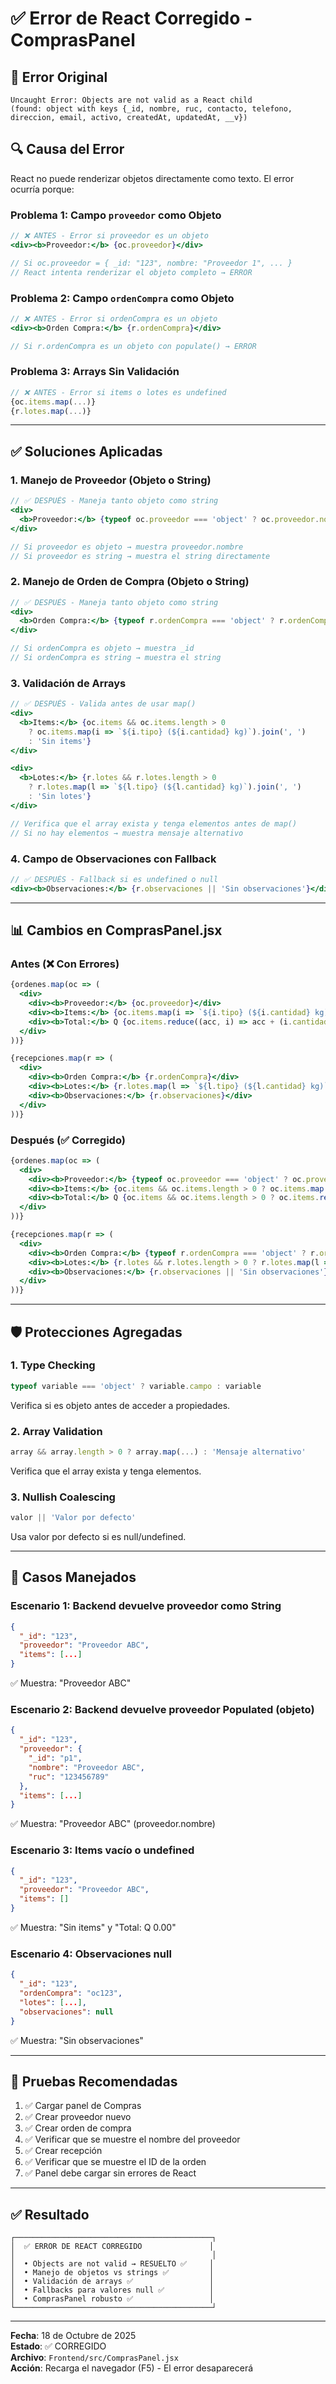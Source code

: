 # ✅ Error de React Corregido - ComprasPanel

## 🎯 Error Original

```
Uncaught Error: Objects are not valid as a React child 
(found: object with keys {_id, nombre, ruc, contacto, telefono, direccion, email, activo, createdAt, updatedAt, __v})
```

## 🔍 Causa del Error

React no puede renderizar objetos directamente como texto. El error ocurría porque:

### Problema 1: Campo `proveedor` como Objeto
```jsx
// ❌ ANTES - Error si proveedor es un objeto
<div><b>Proveedor:</b> {oc.proveedor}</div>

// Si oc.proveedor = { _id: "123", nombre: "Proveedor 1", ... }
// React intenta renderizar el objeto completo → ERROR
```

### Problema 2: Campo `ordenCompra` como Objeto
```jsx
// ❌ ANTES - Error si ordenCompra es un objeto
<div><b>Orden Compra:</b> {r.ordenCompra}</div>

// Si r.ordenCompra es un objeto con populate() → ERROR
```

### Problema 3: Arrays Sin Validación
```jsx
// ❌ ANTES - Error si items o lotes es undefined
{oc.items.map(...)}
{r.lotes.map(...)}
```

---

## ✅ Soluciones Aplicadas

### 1. Manejo de Proveedor (Objeto o String)

```jsx
// ✅ DESPUÉS - Maneja tanto objeto como string
<div>
  <b>Proveedor:</b> {typeof oc.proveedor === 'object' ? oc.proveedor.nombre : oc.proveedor}
</div>

// Si proveedor es objeto → muestra proveedor.nombre
// Si proveedor es string → muestra el string directamente
```

### 2. Manejo de Orden de Compra (Objeto o String)

```jsx
// ✅ DESPUÉS - Maneja tanto objeto como string
<div>
  <b>Orden Compra:</b> {typeof r.ordenCompra === 'object' ? r.ordenCompra._id : r.ordenCompra}
</div>

// Si ordenCompra es objeto → muestra _id
// Si ordenCompra es string → muestra el string
```

### 3. Validación de Arrays

```jsx
// ✅ DESPUÉS - Valida antes de usar map()
<div>
  <b>Items:</b> {oc.items && oc.items.length > 0 
    ? oc.items.map(i => `${i.tipo} (${i.cantidad} kg)`).join(', ') 
    : 'Sin items'}
</div>

<div>
  <b>Lotes:</b> {r.lotes && r.lotes.length > 0 
    ? r.lotes.map(l => `${l.tipo} (${l.cantidad} kg)`).join(', ') 
    : 'Sin lotes'}
</div>

// Verifica que el array exista y tenga elementos antes de map()
// Si no hay elementos → muestra mensaje alternativo
```

### 4. Campo de Observaciones con Fallback

```jsx
// ✅ DESPUÉS - Fallback si es undefined o null
<div><b>Observaciones:</b> {r.observaciones || 'Sin observaciones'}</div>
```

---

## 📊 Cambios en ComprasPanel.jsx

### Antes (❌ Con Errores)
```jsx
{ordenes.map(oc => (
  <div>
    <div><b>Proveedor:</b> {oc.proveedor}</div>
    <div><b>Items:</b> {oc.items.map(i => `${i.tipo} (${i.cantidad} kg)`).join(', ')}</div>
    <div><b>Total:</b> Q {oc.items.reduce((acc, i) => acc + (i.cantidad * i.precioUnitario), 0).toFixed(2)}</div>
  </div>
))}

{recepciones.map(r => (
  <div>
    <div><b>Orden Compra:</b> {r.ordenCompra}</div>
    <div><b>Lotes:</b> {r.lotes.map(l => `${l.tipo} (${l.cantidad} kg)`).join(', ')}</div>
    <div><b>Observaciones:</b> {r.observaciones}</div>
  </div>
))}
```

### Después (✅ Corregido)
```jsx
{ordenes.map(oc => (
  <div>
    <div><b>Proveedor:</b> {typeof oc.proveedor === 'object' ? oc.proveedor.nombre : oc.proveedor}</div>
    <div><b>Items:</b> {oc.items && oc.items.length > 0 ? oc.items.map(i => `${i.tipo} (${i.cantidad} kg)`).join(', ') : 'Sin items'}</div>
    <div><b>Total:</b> Q {oc.items && oc.items.length > 0 ? oc.items.reduce((acc, i) => acc + (i.cantidad * i.precioUnitario), 0).toFixed(2) : '0.00'}</div>
  </div>
))}

{recepciones.map(r => (
  <div>
    <div><b>Orden Compra:</b> {typeof r.ordenCompra === 'object' ? r.ordenCompra._id : r.ordenCompra}</div>
    <div><b>Lotes:</b> {r.lotes && r.lotes.length > 0 ? r.lotes.map(l => `${l.tipo} (${l.cantidad} kg)`).join(', ') : 'Sin lotes'}</div>
    <div><b>Observaciones:</b> {r.observaciones || 'Sin observaciones'}</div>
  </div>
))}
```

---

## 🛡️ Protecciones Agregadas

### 1. Type Checking
```javascript
typeof variable === 'object' ? variable.campo : variable
```
Verifica si es objeto antes de acceder a propiedades.

### 2. Array Validation
```javascript
array && array.length > 0 ? array.map(...) : 'Mensaje alternativo'
```
Verifica que el array exista y tenga elementos.

### 3. Nullish Coalescing
```javascript
valor || 'Valor por defecto'
```
Usa valor por defecto si es null/undefined.

---

## 🎯 Casos Manejados

### Escenario 1: Backend devuelve proveedor como String
```json
{
  "_id": "123",
  "proveedor": "Proveedor ABC",
  "items": [...]
}
```
✅ Muestra: "Proveedor ABC"

### Escenario 2: Backend devuelve proveedor Populated (objeto)
```json
{
  "_id": "123",
  "proveedor": {
    "_id": "p1",
    "nombre": "Proveedor ABC",
    "ruc": "123456789"
  },
  "items": [...]
}
```
✅ Muestra: "Proveedor ABC" (proveedor.nombre)

### Escenario 3: Items vacío o undefined
```json
{
  "_id": "123",
  "proveedor": "Proveedor ABC",
  "items": []
}
```
✅ Muestra: "Sin items" y "Total: Q 0.00"

### Escenario 4: Observaciones null
```json
{
  "_id": "123",
  "ordenCompra": "oc123",
  "lotes": [...],
  "observaciones": null
}
```
✅ Muestra: "Sin observaciones"

---

## 🧪 Pruebas Recomendadas

1. ✅ Cargar panel de Compras
2. ✅ Crear proveedor nuevo
3. ✅ Crear orden de compra
4. ✅ Verificar que se muestre el nombre del proveedor
5. ✅ Crear recepción
6. ✅ Verificar que se muestre el ID de la orden
7. ✅ Panel debe cargar sin errores de React

---

## ✅ Resultado

```
┌────────────────────────────────────────────┐
│  ✅ ERROR DE REACT CORREGIDO               │
│                                            │
│  • Objects are not valid → RESUELTO ✅     │
│  • Manejo de objetos vs strings ✅         │
│  • Validación de arrays ✅                 │
│  • Fallbacks para valores null ✅          │
│  • ComprasPanel robusto ✅                 │
└────────────────────────────────────────────┘
```

---

**Fecha**: 18 de Octubre de 2025  
**Estado**: ✅ CORREGIDO  
**Archivo**: `Frontend/src/ComprasPanel.jsx`  
**Acción**: Recarga el navegador (F5) - El error desaparecerá
